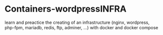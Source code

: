 # Containers-wordpressINFRA
learn and preactice the creating of an infrastructure (nginx, wordpress, php-fpm, mariadb, redis, ftp, adminer, ...) with docker and docker compose

